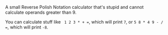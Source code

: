 A small Reverse Polish Notation calculator that's stupid and cannot calculate operands greater than 9.

You can calculate stuff like ` 1 2 3 * + =`, which will print `7`, or `5 8 * 4 9 - / =`, which will print `-8`.
